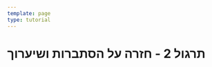 ```yaml
---
template: page
type: tutorial
---
```


<div id="title">

# תרגול 2 - חזרה על הסתברות ושיערוך

</div>
